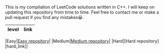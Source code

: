 This is my compilation of LeetCode solutions written in C++.
I will keep on updating this repository from time to time.
Feel free to contact me or make a pull request if you find any mistakes😀.

|level | link|
|:---:|:----:|

|Easy|[Easy repository][easy_link]|
|Medium|[Medium repository][medium_link]|
|Hard|[Hard repository][hard_link]|


[easy_link]:https://github.com/Ryanshyu/LeetCode/blob/main/1.Easy
[medium_link]:
[hard_link]:


